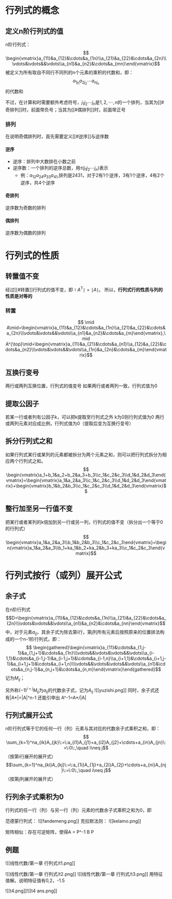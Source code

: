 # 行列式的概念

## 定义n阶行列式的值

n阶行列式：
$$ \begin{vmatrix}a_{11}&a_{12}&\cdots&a_{1n}\\a_{21}&a_{22}&\cdots&a_{2n}\\\vdots&\vdots&&\vdots\\a_{n1}&a_{n2}&\cdots&a_{mn}\end{vmatrix}$$
被定义为所有取自不同行不同列的n个元素的乘积的代数和，即：
$$ a_{1j_1}a_{2j_2}\cdots a_{nj_n}$$
的代数和

不过，在计算和时需要额外考虑符号，$j_{1}j_{2}\cdots j_{n}$是$1,2,\cdots,n$的一个排列，当其为[[#奇排列]]时，前面带负号；当其为[[#偶排列]]时，前面带正号

### 排列

在说明奇偶排列时，首先需要定义[[#逆序]]与逆序数
#### 逆序
+ 逆序：排列中大数排在小数之前
+ 逆序数：一个排列的逆序总数，用$\tau(j_1j_2\cdots j_n)$表示
	+ 例：$a_{12}a_{24}a_{33}a_{41}$,排列是2431，对于2有1个逆序，3有1个逆序，4有2个逆序，共4个逆序
#### 奇排列
逆序数为奇数的排列
#### 偶排列
逆序数为偶数的排列

# 行列式的性质

## 转置值不变

经过[[#转置]]行列式的值不变，即$\mid A^{\mathrm{T}}\mid=\mid A\mid$。
所以，**行列式行的性质与列的性质是对等的**

### 转置
$$ \mid A\mid=\begin{vmatrix}a_{11}&a_{12}&\cdots&a_{1n}\\a_{21}&a_{22}&\cdots&a_{2n}\\\vdots&\vdots&&\vdots\\a_{n1}&a_{n2}&\cdots&a_{m}\end{vmatrix},\mid A^{\top}\mid=\begin{vmatrix}a_{11}&a_{21}&\cdots&a_{n1}\\a_{12}&a_{22}&\cdots&a_{n2}\\\vdots&\vdots&&\vdots\\a_{1n}&a_{2n}&\cdots&a_{m}\end{vmatrix}$$

## 互换行变号
两行或两列互换位置，行列式的值变号
如果两行或者两列一致，行列式值为0

## 提取公因子
若某一行或者列有公因子k，可以把k提取至行列式之外
k为0则行列式值为0
两行或两列元素对应成比例，行列式值为0（提取后变为互换行变号）

## 拆分行列式之和
如果行列式某行或某列的元素都被拆分为两个元素之和，则可以把行列式拆分为相应两个行列式之和。
$$ \begin{vmatrix}a_1+b_1&a_2+b_2&a_3+b_3\\c_1&c_2&c_3\\d_1&d_2&d_3\end{vmatrix}=\begin{vmatrix}a_1&a_2&a_3\\c_1&c_2&c_3\\d_1&d_2&d_3\end{vmatrix}+\begin{vmatrix}b_1&b_2&b_3\\c_1&c_2&c_3\\d_1&d_2&d_3\end{vmatrix}$$

## 整行加至另一行值不变
把某行或者某列的k倍加到另一行或另一列，行列式的值不变（拆分出一个等于0的行列式）
$$ \begin{vmatrix}a_1&a_2&a_3\\b_1&b_2&b_3\\c_1&c_2&c_3\end{vmatrix}=\begin{vmatrix}a_1&a_2&a_3\\b_1+ka_1&b_2+ka_2&b_3+ka_3\\c_1&c_2&c_3\end{vmatrix}$$

# 行列式按行（或列）展开公式

## 余子式

在n阶行列式
$$D=\begin{vmatrix}a_{11}&a_{12}&\cdots&a_{1n}\\a_{21}&a_{22}&\cdots&a_{2n}\\\vdots&\vdots&&\vdots\\a_{n1}&a_{n2}&\cdots&a_{nn}\end{vmatrix}$$
中，对于元素$a_{ij}$，其余子式为除去第i行，第j列所有元素后按照原来的位置排法构成的一个n-1阶行列式，即：$$ \begin{gathered}\begin{vmatrix}a_{11}&\cdots&a_{1,j-1}&a_{1,j+1}&\cdots&a_{1n}\\\vdots&&\vdots&\vdots&&\vdots\\a_{i-1,1}&\cdots&a_{i-1,j-1}&a_{i-1,j+1}&\cdots&a_{i-1,n}\\a_{i+1,1}&\cdots&a_{i+1,j-1}&a_{i+1,j+1}&\cdots&a_{i+1,n}\\\vdots&&\vdots&\vdots&&\vdots\\a_{n1}&\cdots&a_{n,j-1}&a_{n,j+1}&\cdots&a_{n,m}\end{vmatrix}\end{gathered}$$
记为$M_{ij}$；

另外称$(-1)^{i+j}M_{ij}$为$a_{ij}$的代数余子式，记为$A_{ij}$
![[yuzishi.png]]
同时，余子式还有|A*|=|A|^n-1
还能引申出 A^-1=A*/|A|

## 行列式展开公式

n阶行列式等于它的任何一行（列）元素与其对应的代数余子式乘积之和，即：
$$ \sum_{k=1}^na_{ik}A_{jk}\:=\:a_{i1}A_{j1}+a_{i2}A_{j2}+\cdots+a_{in}A_{jn}\:=\:0\:,\quad i\neq j$$（按第i行展开的展开式）
$$\sum_{k=1}^na_{ki}A_{kj}\:=\:a_{1i}A_{1j}+a_{2i}A_{2j}+\cdots+a_{ni}A_{nj}\:=\:0\:,\quad i\neq j$$（按第j列展开的展开式）

## 行列余子式乘积为0

行列式的任一行（列）与另一行（列）元素的代数余子式乘积之和为0，即

范德蒙行列式：
![[fandemeng.png]]
克拉默法则：
![[kelamo.png]]

矩阵相似：存在可逆矩阵，使得A = P^-1 B P
## 例题
![[线性代数/第一章 行列式/t1.png]]

![[线性代数/第一章 行列式/t2.png]]
![[线性代数/第一章 行列式/t3.png]]
用特征值解。说明特征值有0,2，-1.5

![[t4.png]]![[t4 ans.png]]